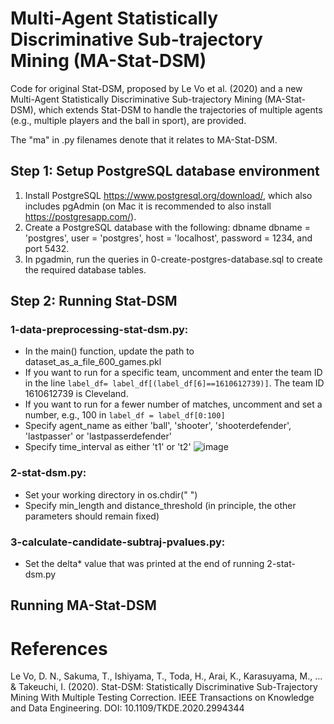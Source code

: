 # Multi-Agent Statistically Discriminative Sub-trajectory Mining (MA-Stat-DSM)
Code for original Stat-DSM, proposed by Le Vo et al. (2020) and a new Multi-Agent Statistically Discriminative Sub-trajectory Mining (MA-Stat-DSM), which extends Stat-DSM to handle the trajectories of multiple agents (e.g., multiple players and the ball in sport), are provided. 

The "ma" in .py filenames denote that it relates to MA-Stat-DSM.

## Step 1: Setup PostgreSQL database environment
1. Install PostgreSQL https://www.postgresql.org/download/, which also includes pgAdmin (on Mac it is recommended to also install https://postgresapp.com/).
2. Create a PostgreSQL database with the following: dbname dbname = 'postgres', user = 'postgres', host = 'localhost', password = 1234, and port 5432.
3. In pgadmin, run the queries in 0-create-postgres-database.sql to create the required database tables.

## Step 2: Running Stat-DSM 
### 1-data-preprocessing-stat-dsm.py:    
- In the main() function, update the path to dataset_as_a_file_600_games.pkl
- If you want to run for a specific team, uncomment and enter the team ID in the line 
```label_df= label_df[(label_df[6]==1610612739)]```. The team ID 1610612739 is Cleveland.
- If you want to run for a fewer number of matches, uncomment and set a number, e.g., 100 in ```label_df = label_df[0:100]```
- Specify agent_name as either 'ball', 'shooter', 'shooterdefender', 'lastpasser' or 'lastpasserdefender'
- Specify time_interval as either 't1' or 't2'
![image](https://user-images.githubusercontent.com/29388472/173998123-ad0bade2-e42d-4261-89dd-40a4bc7834d3.png)

### 2-stat-dsm.py:  
- Set your working directory in os.chdir(" ")
- Specify min_length and distance_threshold (in principle, the other parameters should remain fixed) 

### 3-calculate-candidate-subtraj-pvalues.py:  
- Set the delta* value that was printed at the end of running 2-stat-dsm.py   

## Running MA-Stat-DSM   

# References
Le Vo, D. N., Sakuma, T., Ishiyama, T., Toda, H., Arai, K., Karasuyama, M., ... & Takeuchi, I. (2020). Stat-DSM: Statistically Discriminative Sub-Trajectory Mining With Multiple Testing Correction. IEEE Transactions on Knowledge and Data Engineering. DOI: 10.1109/TKDE.2020.2994344
